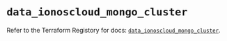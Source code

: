 # `data_ionoscloud_mongo_cluster`

Refer to the Terraform Registory for docs: [`data_ionoscloud_mongo_cluster`](https://registry.terraform.io/providers/ionos-cloud/ionoscloud/6.4.3/docs/data-sources/mongo_cluster).
